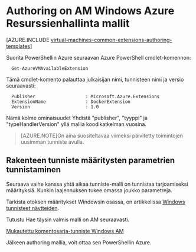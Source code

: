 <properties
   pageTitle="Mallien luominen Windowsin AM tunniste on | Microsoft Azure"
   description="Lisätietoja authoring Azure Resurssienhallinta malleja on Windowsin VMs varten"
   services="virtual-machines-windows"
   documentationCenter=""
   authors="kundanap"
   manager="timlt"
   editor=""
   tags="azure-resource-manager"/>

<tags
   ms.service="virtual-machines-windows"
   ms.devlang="na"
   ms.topic="article"
   ms.tgt_pltfrm="vm-windows"
   ms.workload="infrastructure-services"
   ms.date="03/29/2016"
   ms.author="kundanap"/>

# <a name="authoring-azure-resource-manager-templates-with-windows-vm-extensions"></a>Authoring on AM Windows Azure Resurssienhallinta mallit

[AZURE.INCLUDE [virtual-machines-common-extensions-authoring-templates](../../includes/virtual-machines-common-extensions-authoring-templates.md)]

Suorita PowerShellin Azure seuraavan Azure PowerShell cmdlet-komennon:

      Get-AzureVMAvailableExtension


Tämä cmdlet-komento palauttaa julkaisijan nimi, tunnisteen nimi ja versio seuraavasti:

      Publisher                   : Microsoft.Azure.Extensions  
      ExtensionName               : DockerExtension
      Version                     : 1.0

Nämä kolme ominaisuudet Yhdistä "publisher", "tyyppi" ja "typeHandlerVersion" yllä mallia koodikatkelman vuosina.

>[AZURE.NOTE]On aina suositeltavaa viimeksi päivitetty toimintojen uusimman tunniste avulla.

## <a name="identifying-the-schema-for-the-extension-configuration-parameters"></a>Rakenteen tunniste määritysten parametrien tunnistaminen

Seuraava vaihe kanssa yhtä aikaa tunniste-malli on tunnistaa tarjoamiseksi määrityksiä. Kunkin laajennuksen tukee omassa joukko parametreja.

Tarkista otoksen määritykset Windowsin osassa, on artikkelissa [Windows tunnisteet näytteiden](virtual-machines-windows-extensions-configuration-samples.md).


Tutustu Hae täysin valmis malli on AM seuraavasti.

[Mukautettu komentosarja-tunniste Windows AM](https://github.com/Azure/azure-quickstart-templates/blob/b1908e74259da56a92800cace97350af1f1fc32b/201-list-storage-keys-windows-vm/azuredeploy.json/)


Jälkeen authoring mallia, voit ottaa sen PowerShellin Azure.
